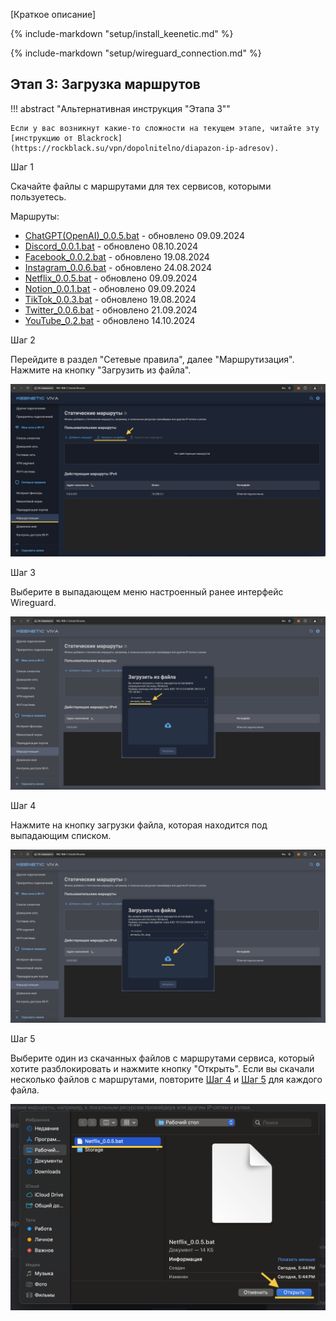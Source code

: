 [Краткое описание]

{% include-markdown "setup/install_keenetic.md" %}

{% include-markdown "setup/wireguard_connection.md" %}

## Этап 3: Загрузка маршрутов

!!! abstract "Альтернативная инструкция "Этапа 3""

    Если у вас возникнут какие-то сложности на текущем этапе, читайте эту [инструкцию от Blackrock](https://rockblack.su/vpn/dopolnitelno/diapazon-ip-adresov).

<span class="h3">Шаг 1</span>

Скачайте файлы с маршрутами для тех сервисов, которыми пользуетесь. 

Маршруты: 

- [ChatGPT(OpenAI)_0.0.5.bat](../files/ip_subnets/ChatGPT(OpenAI)_0.0.5.bat) - обновлено 09.09.2024
- [Discord_0.0.1.bat](../files/ip_subnets/Discord_0.0.1.bat) - обновлено 08.10.2024
- [Facebook_0.0.2.bat](../files/ip_subnets/Facebook_0.0.2.bat) - обновлено 19.08.2024
- [Instagram_0.0.6.bat](../files/ip_subnets/Instagram_0.0.6.bat) - обновлено 24.08.2024
- [Netflix_0.0.5.bat](../files/ip_subnets/Netflix_0.0.5.bat) - обновлено 09.09.2024
- [Notion_0.0.1.bat](../files/ip_subnets/Notion_0.0.1.bat) - обновлено 09.09.2024
- [TikTok_0.0.3.bat](../files/ip_subnets/TikTok_0.0.3.bat) - обновлено 19.08.2024
- [Twitter_0.0.6.bat](../files/ip_subnets/Twitter_0.0.6.bat) - обновлено 21.09.2024
- [YouTube_0.2.bat](../files/ip_subnets/YouTube_0.2.bat) - обновлено 14.10.2024

<span class="h3">Шаг 2</span>

Перейдите в раздел "Сетевые правила", далее "Маршрутизация". Нажмите на кнопку "Загрузить из файла".

![img.png](../images/img_50.png)

<span class="h3">Шаг 3</span>

Выберите в выпадающем меню настроенный ранее интерфейс Wireguard. 

![img.png](../images/img_51.png)

<span class="h3" id="step_3_4">Шаг 4</span>

Нажмите на кнопку загрузки файла, которая находится под выпадающим списком.

![img.png](../images/img_52.png)

<span class="h3" id="step_3_5">Шаг 5</span>

Выберите один из скачанных файлов с маршрутами сервиса, который хотите разблокировать и нажмите кнопку "Открыть". Если вы скачали несколько файлов с маршрутами, повторите [Шаг 4](#step_3_4) и [Шаг 5](#step_3_5) для каждого файла. 

![img.png](../images/img_53.png)
